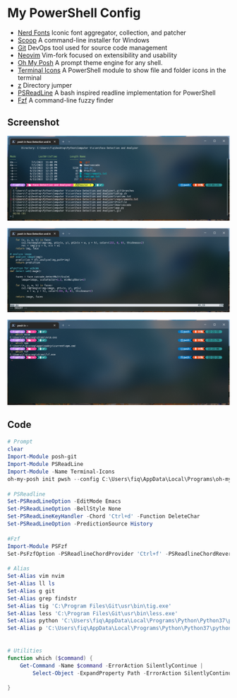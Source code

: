# My PowerShell Config
- [Nerd Fonts](https://www.nerdfonts.com/) Iconic font aggregator, collection, and patcher
- [Scoop](https://scoop.sh/) A command-line installer for Windows
- [Git](https://git-scm.com/) DevOps tool used for source code management
- [Neovim](https://github.com/neovim/neovim) Vim-fork focused on extensibility and usability
- [Oh My Posh](https://ohmyposh.dev/docs) A prompt theme engine for any shell.
- [Terminal Icons](https://github.com/devblackops/Terminal-Icons) A PowerShell module to show file and folder icons in the terminal
- [z](https://github.com/rupa/z) Directory jumper
- [PSReadLine](https://github.com/PowerShell/PSReadLine) A bash inspired readline implementation for PowerShell
- [Fzf](https://github.com/junegunn/fzf) A command-line fuzzy finder


## Screenshot
![alt tag](https://github.com/fiqgant/My-PowerShell-Config/blob/main/Images/SS_1.png)

![alt tag](https://github.com/fiqgant/My-PowerShell-Config/blob/main/Images/SS_2.png)

![alt tag](https://github.com/fiqgant/My-PowerShell-Config/blob/main/Images/SS_3.png)


## Code

``` Powershell
# Prompt
clear
Import-Module posh-git
Import-Module PSReadLine
Import-Module -Name Terminal-Icons
oh-my-posh init pwsh --config C:\Users\fiq\AppData\Local\Programs\oh-my-posh\themes/cloud-native-azure.omp.json | Invoke-Expression

# PSReadline
Set-PSReadLineOption -EditMode Emacs
Set-PSReadLineOption -BellStyle None
Set-PSReadLineKeyHandler -Chord 'Ctrl+d' -Function DeleteChar
Set-PSReadLineOption -PredictionSource History

#Fzf
Import-Module PSFzf
Set-PsFzfOption -PSReadlineChordProvider 'Ctrl+f' -PSReadlineChordReverseHistory 'Ctrl+r'

# Alias
Set-Alias vim nvim
Set-Alias ll ls
Set-Alias g git
Set-Alias grep findstr
Set-Alias tig 'C:\Program Files\Git\usr\bin\tig.exe'
Set-Alias less 'C:\Program Files\Git\usr\bin\less.exe'
Set-Alias python 'C:\Users\fiq\AppData\Local\Programs\Python\Python37\python.exe'
Set-Alias p 'C:\Users\fiq\AppData\Local\Programs\Python\Python37\python.exe'


# Utilities
function which ($command) {
    Get-Command -Name $command -ErrorAction SilentlyContinue |
        Select-Object -ExpandProperty Path -ErrorAction SilentlyContinue
    
}
